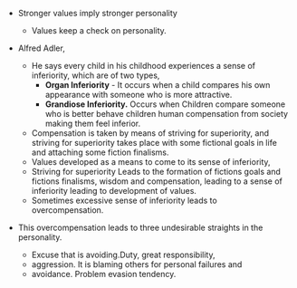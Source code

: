 - Stronger values imply stronger personality
    - Values keep a check on personality.
- Alfred Adler,
    - He says every child in his childhood experiences a sense of inferiority, which are of two types,
        - **Organ Inferiority** - It occurs when a child compares his own appearance with someone who is more attractive.
        - **Grandiose Inferiority.** Occurs when Children compare someone who is better behave children human compensation from society making them feel inferior.
	- Compensation is taken by means of striving for superiority, and striving for superiority takes place with some fictional goals in life and attaching some fiction finalisms.
	- Values developed as a means to come to its sense of inferiority,
    - Striving for superiority Leads to the formation of fictions goals and fictions finalisms, wisdom and compensation, leading to a sense of inferiority leading to development of values.
	- Sometimes excessive sense of inferiority leads to overcompensation.
    
- This overcompensation leads to three undesirable straights in the personality.
    - Excuse that is avoiding.Duty, great responsibility,
    - aggression. It is blaming others for personal failures and    
    - avoidance. Problem evasion tendency.